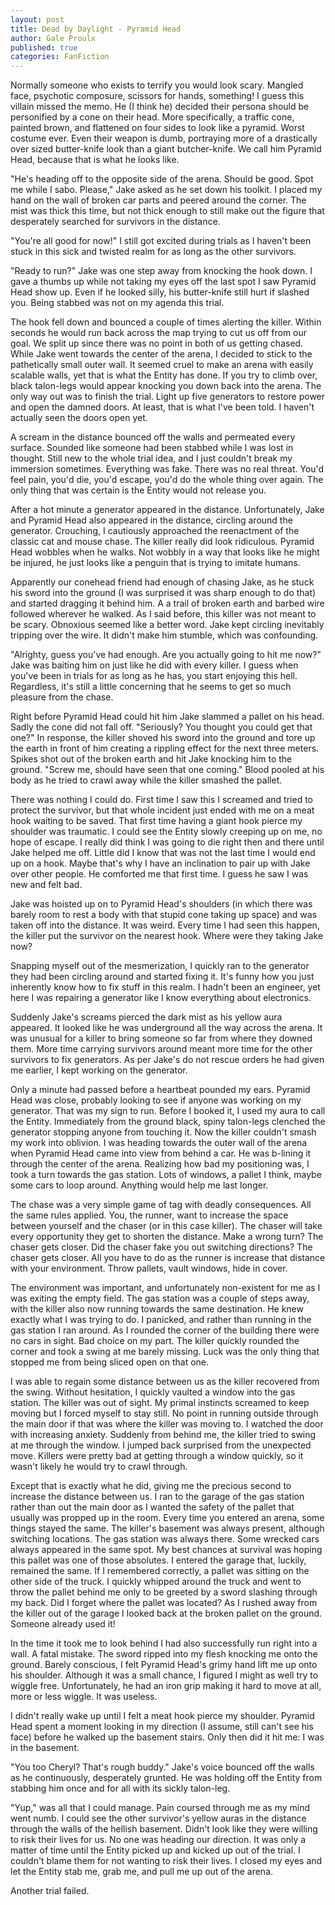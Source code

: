 ```yaml
---
layout: post
title: Dead by Daylight - Pyramid Head
author: Gale Proulx
published: true
categories: FanFiction
---
```


Normally someone who exists to terrify you would look scary. Mangled face, psychotic composure, scissors for hands, something! I guess this villain missed the memo. He (I think he) decided their persona should be personified by a cone on their head. More specifically, a traffic cone, painted brown, and flattened on four sides to look like a pyramid. Worst costume ever. Even their weapon is dumb, portraying more of a drastically over sized butter-knife look than a giant butcher-knife. We call him Pyramid Head, because that is what he looks like.

"He's heading off to the opposite side of the arena. Should be good. Spot me while I sabo. Please," Jake asked as he set down his toolkit. I placed my hand on the wall of broken car parts and peered around the corner. The mist was thick this time, but not thick enough to still make out the figure that desperately searched for survivors in the distance.

"You're all good for now!" I still got excited during trials as I haven't been stuck in this sick and twisted realm for as long as the other survivors.

"Ready to run?" Jake was one step away from knocking the hook down. I gave a thumbs up while not taking my eyes off the last spot I saw Pyramid Head show up. Even if he looked silly, his butter-knife still hurt if slashed you. Being stabbed was not on my agenda this trial.

The hook fell down and bounced a couple of times alerting the killer. Within seconds he would run back across the map trying to cut us off from our goal. We split up since there was no point in both of us getting chased. While Jake went towards the center of the arena, I decided to stick to the pathetically small outer wall. It seemed cruel to make an arena with easily scalable walls, yet that is what the Entity has done. If you try to climb over, black talon-legs would appear knocking you down back into the arena. The only way out was to finish the trial. Light up five generators to restore power and open the damned doors. At least, that is what I've been told. I haven't actually seen the doors open yet.

A scream in the distance bounced off the walls and permeated every surface. Sounded like someone had been stabbed while I was lost in thought. Still new to the whole trial idea, and I just couldn't break my immersion sometimes. Everything was fake. There was no real threat. You'd feel pain, you'd die, you'd escape, you'd do the whole thing over again. The only thing that was certain is the Entity would not release you.

After a hot minute a generator appeared in the distance. Unfortunately, Jake and Pyramid Head also appeared in the distance, circling around the generator. Crouching, I cautiously approached the reenactment of the classic cat and mouse chase. The killer really did look ridiculous. Pyramid Head wobbles when he walks. Not wobbly in a way that looks like he might be injured, he just looks like a penguin that is trying to imitate humans.

Apparently our conehead friend had enough of chasing Jake, as he stuck his sword into the ground (I was surprised it was sharp enough to do that) and started dragging it behind him. A a trail of broken earth and barbed wire followed wherever he walked. As I said before, this killer was not meant to be scary. Obnoxious seemed like a better word. Jake kept circling inevitably tripping over the wire. It didn't make him stumble, which was confounding.

"Alrighty, guess you've had enough. Are you actually going to hit me now?" Jake was baiting him on just like he did with every killer. I guess when you've been in trials for as long as he has, you start enjoying this hell. Regardless, it's still a little concerning that he seems to get so much pleasure from the chase.

Right before Pyramid Head could hit him Jake slammed a pallet on his head. Sadly the cone did not fall off. "Seriously? You thought you could get that one?" In response, the killer shoved his sword into the ground and tore up the earth in front of him creating a rippling effect for the next three meters. Spikes shot out of the broken earth and hit Jake knocking him to the ground. "Screw me, should have seen that one coming." Blood pooled at his body as he tried to crawl away while the killer smashed the pallet.

There was nothing I could do. First time I saw this I screamed and tried to protect the survivor, but that whole incident just ended with me on a meat hook waiting to be saved. That first time having a giant hook pierce my shoulder was traumatic. I could see the Entity slowly creeping up on me, no hope of escape. I really did think I was going to die right then and there until Jake helped me off. Little did I know that was not the last time I would end up on a hook. Maybe that's why I have an inclination to pair up with Jake over other people. He comforted me that first time. I guess he saw I was new and felt bad.

Jake was hoisted up on to Pyramid Head's shoulders (in which there was barely room to rest a body with that stupid cone taking up space) and was taken off into the distance. It was weird. Every time I had seen this happen, the killer put the survivor on the nearest hook. Where were they taking Jake now?

Snapping myself out of the mesmerization, I quickly ran to the generator they had been circling around and started fixing it. It's funny how you just inherently know how to fix stuff in this realm. I hadn't been an engineer, yet here I was repairing a generator like I know everything about electronics.

Suddenly Jake's screams pierced the dark mist as his yellow aura appeared. It looked like he was underground all the way across the arena. It was unusual for a killer to bring someone so far from where they downed them. More time carrying survivors around meant more time for the other survivors to fix generators. As per Jake's do not rescue orders he had given me earlier, I kept working on the generator.

Only a minute had passed before a heartbeat pounded my ears. Pyramid Head was close, probably looking to see if anyone was working on my generator. That was my sign to run. Before I booked it, I used my aura to call the Entity. Immediately from the ground black, spiny talon-legs clenched the generator stopping anyone from touching it. Now the killer couldn't smash my work into oblivion. I was heading towards the outer wall of the arena when Pyramid Head came into view from behind a car. He was b-lining it through the center of the arena. Realizing how bad my positioning was, I took a turn towards the gas station. Lots of windows, a pallet I think, maybe some cars to loop around. Anything would help me last longer.

The chase was a very simple game of tag with deadly consequences. All the same rules applied. You, the runner, want to increase the space between yourself and the chaser (or in this case killer). The chaser will take every opportunity they get to shorten the distance. Make a wrong turn? The chaser gets closer. Did the chaser fake you out switching directions? The chaser gets closer. All you have to do as the runner is increase that distance with your environment. Throw pallets, vault windows, hide in cover.

The environment was important, and unfortunately non-existent for me as I was exiting the empty field. The gas station was a couple of steps away, with the killer also now running towards the same destination. He knew exactly what I was trying to do. I panicked, and rather than running in the gas station I ran around. As I rounded the corner of the building there were no cars in sight. Bad choice on my part. The killer quickly rounded the corner and took a swing at me barely missing. Luck was the only thing that stopped me from being sliced open on that one.

I was able to regain some distance between us as the killer recovered from the swing. Without hesitation, I quickly vaulted a window into the gas station. The killer was out of sight. My primal instincts screamed to keep moving but I forced myself to stay still. No point in running outside through the main door if that was where the killer was moving to. I watched the door with increasing anxiety. Suddenly from behind me, the killer tried to swing at me through the window. I jumped back surprised from the unexpected move. Killers were pretty bad at getting through a window quickly, so it wasn't likely he would try to crawl through.

Except that is exactly what he did, giving me the precious second to increase the distance between us. I ran to the garage of the gas station rather than out the main door as I wanted the safety of the pallet that usually was propped up in the room. Every time you entered an arena, some things stayed the same. The killer's basement was always present, although switching locations. The gas station was always there. Some wrecked cars always appeared in the same spot. My best chances at survival was hoping this pallet was one of those absolutes. I entered the garage that, luckily, remained the same. If I remembered correctly, a pallet was sitting on the other side of the truck. I quickly whipped around the truck and went to throw the pallet behind me only to be greeted by a sword slashing through my back. Did I forget where the pallet was located? As I rushed away from the killer out of the garage I looked back at the broken pallet on the ground. Someone already used it!

In the time it took me to look behind I had also successfully run right into a wall. A fatal mistake. The sword ripped into my flesh knocking me onto the ground. Barely conscious, I felt Pyramid Head's grimy hand lift me up onto his shoulder. Although it was a small chance, I figured I might as well try to wiggle free. Unfortunately, he had an iron grip making it hard to move at all, more or less wiggle. It was useless.

I didn't really wake up until I felt a meat hook pierce my shoulder. Pyramid Head spent a moment looking in my direction (I assume, still can't see his face) before he walked up the basement stairs. Only then did it hit me: I was in the basement.

"You too Cheryl? That's rough buddy." Jake's voice bounced off the walls as he continuously, desperately grunted. He was holding off the Entity from stabbing him once and for all with its sickly talon-leg.

"Yup," was all that I could manage. Pain coursed through me as my mind went numb. I could see the other survivor's yellow auras in the distance through the walls of the hellish basement. Didn't look like they were willing to risk their lives for us. No one was heading our direction. It was only a matter of time until the Entity picked up and kicked up out of the trial. I couldn't blame them for not wanting to risk their lives. I closed my eyes and let the Entity stab me, grab me, and pull me up out of the arena.

Another trial failed.
